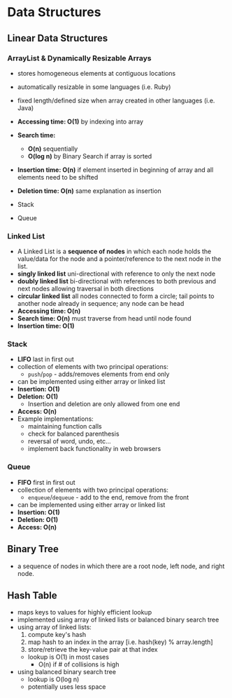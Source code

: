 # Data Structures

## Linear Data Structures

### ArrayList & Dynamically Resizable Arrays
* stores homogeneous elements at contiguous locations
* automatically resizable in some languages (i.e. Ruby)
* fixed length/defined size when array created in other languages (i.e. Java)
* **Accessing time: O(1)** by indexing into array
* **Search time:** 
  * **O(n)** sequentially
  * **O(log n)** by Binary Search if array is sorted
* **Insertion time: O(n)** if element inserted in beginning of array and all elements need to be shifted
* **Deletion time: O(n)** same explanation as insertion

* Stack
* Queue

### Linked List
* A Linked List is a **sequence of nodes** in which each node holds the value/data for the node and a pointer/reference to the next node in the list. 
* **singly linked list** uni-directional with reference to only the next node
* **doubly linked list** bi-directional with references to both previous and next nodes allowing traversal in both directions
* **circular linked list** all nodes connected to form a circle; tail points to another node already in sequence; any node can be head
* **Accessing time: O(n)**
* **Search time: O(n)** must traverse from head until node found
* **Insertion time: O(1)**

### Stack
* **LIFO** last in first out
* collection of elements with two principal operations: 
  * `push`/`pop` - adds/removes elements from end only
* can be implemented using either array or linked list
* **Insertion: O(1)**
* **Deletion: O(1)**
  * Insertion and deletion are only allowed from one end
* **Access: O(n)**
* Example implementations: 
  * maintaining function calls
  * check for balanced parenthesis
  * reversal of word, undo, etc...
  * implement back functionality in web browsers

### Queue
* **FIFO** first in first out
* collection of elements with two principal operations:
  * `enqueue`/`dequeue` - add to the end, remove from the front
* can be implemented using either array or linked list
* **Insertion: O(1)**
* **Deletion: O(1)**
* **Access: O(n)**


## Binary Tree
* a sequence of nodes in which there are a root node, left node, and right node.

## Hash Table
* maps keys to values for highly efficient lookup
* implemented using array of linked lists or balanced binary search tree
* using array of linked lists:
  1. compute key's hash
  2. map hash to an index in the array [i.e. hash(key) % array.length]
  3. store/retrieve the key-value pair at that index
  * lookup is O(1) in most cases
    * O(n) if # of collisions is high
* using balanced binary search tree
  * lookup is O(log n)
  * potentially uses less space